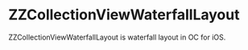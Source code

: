 # ZZCollectionViewWaterfallLayout
ZZCollectionViewWaterfallLayout is waterfall layout in OC for iOS. 
